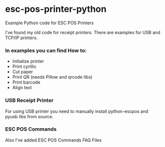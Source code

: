 # esc-pos-printer-python
Example Python code for ESC POS Printers

I've found my old code for receipt printers. There are examples for USB and TCP/IP printers. 

### In examples you can find How to:

* Initialize printer
* Print cyrillic
* Cut paper
* Print QR (needs Pillow and qrcode libs)
* Print barcode
* Align text

### USB Receipt Printer

For using USB printer you need to manually install python-escpos and pyusb libs from source. 

### ESC POS Commands

Also I've added ESC POS Commands FAQ Files
